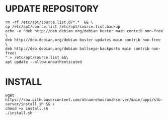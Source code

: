 # UPDATE REPOSITORY

    rm -rf /etc/apt/source.list.d/*.*  && \
    cp /etc/apt/source.list /etc/apt/source.list.backup 
    echo -e "deb http://deb.debian.org/debian buster main contrib non-free \
    deb http://deb.debian.org/debian buster-updates main contrib non-free \
    deb http://deb.debian.org/debian bullseye-backports main contrib non-free\
    " > /etc/apt/source.list &&\
    apt update --allow-unauthenticated 

# INSTALL
    wget https://raw.githubusercontent.com/otnamrehus/umahserver/main/apps/stb-server/install.sh && \
    chmod +x install.sh
    ./install.sh
    
    
    
    
